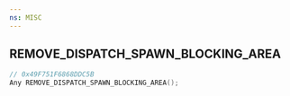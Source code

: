 ```yaml
---
ns: MISC
---
```

## REMOVE_DISPATCH_SPAWN_BLOCKING_AREA

```c
// 0x49F751F6868DDC5B
Any REMOVE_DISPATCH_SPAWN_BLOCKING_AREA();
```

